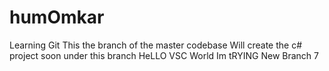 # humOmkar
Learning Git
This the branch of the master codebase
Will create the c# project soon under this branch
HeLLO VSC World Im tRYING New Branch 7 